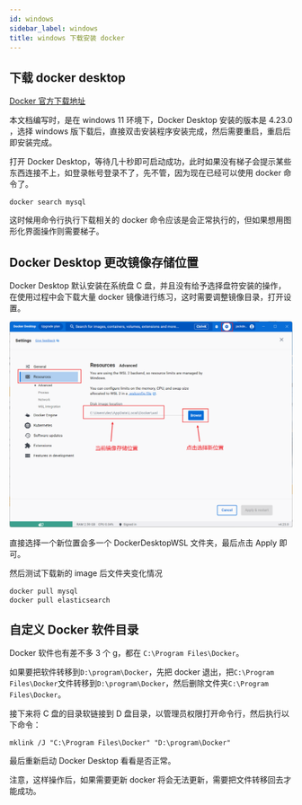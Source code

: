 ```yaml
---
id: windows
sidebar_label: windows
title: windows 下载安装 docker
---
```


## 下载 docker desktop

[Docker 官方下载地址](https://www.docker.com/get-started/)

本文档编写时，是在 windows 11 环境下，Docker Desktop 安装的版本是 4.23.0 ，选择 windows 版下载后，直接双击安装程序安装完成，然后需要重启，重启后即安装完成。

打开 Docker Desktop，等待几十秒即可启动成功，此时如果没有梯子会提示某些东西连接不上，如登录帐号登录不了，先不管，因为现在已经可以使用 docker 命令了。

```shell
docker search mysql
```

这时候用命令行执行下载相关的 docker 命令应该是会正常执行的，但如果想用图形化界面操作则需要梯子。

## Docker Desktop 更改镜像存储位置

Docker Desktop 默认安装在系统盘 C 盘，并且没有给予选择盘符安装的操作，在使用过程中会下载大量 docker 镜像进行练习，这时需要调整镜像目录，打开设置。

![](./01img1.png)

直接选择一个新位置会多一个 DockerDesktopWSL 文件夹，最后点击 Apply 即可。

然后测试下载新的 image 后文件夹变化情况

```shell
docker pull mysql
docker pull elasticsearch
```

## 自定义 Docker 软件目录

Docker 软件也有差不多 3 个 g，都在 `C:\Program Files\Docker`。

如果要把软件转移到`D:\program\Docker`，先把 docker 退出，把`C:\Program Files\Docker`文件转移到`D:\program\Docker`，然后删除文件夹`C:\Program Files\Docker`。

接下来将 C 盘的目录软链接到 D 盘目录，以管理员权限打开命令行，然后执行以下命令：

```shell
mklink /J "C:\Program Files\Docker" "D:\program\Docker"
```

最后重新启动 Docker Desktop 看看是否正常。

注意，这样操作后，如果需要更新 docker 将会无法更新，需要把文件转移回去才能成功。
